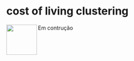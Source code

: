 # cost of living clustering
Em contrução
<a href="url"><img src="https://blog.influx.com.br/storage/app/media/uploaded-files/Ajustados/27.09.2012%20Placas%20de%20transito%20em%20ingles/img1.png" align="left" height="80" width="80" ></a>
